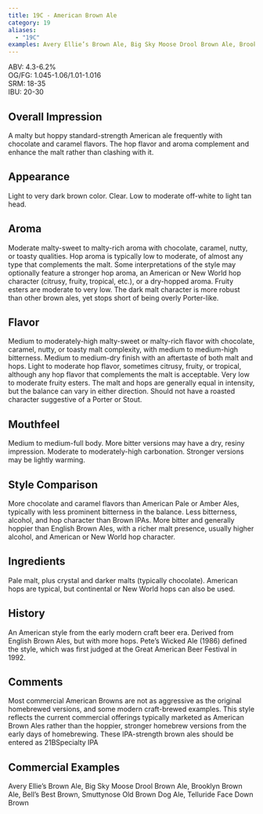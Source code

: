 ```yaml
---
title: 19C - American Brown Ale
category: 19
aliases: 
  - "19C"
examples: Avery Ellie’s Brown Ale, Big Sky Moose Drool Brown Ale, Brooklyn Brown Ale, Bell’s Best Brown, Smuttynose Old Brown Dog Ale, Telluride Face Down Brown
---
```


ABV: 4.3-6.2%  
OG/FG: 1.045-1.06/1.01-1.016  
SRM: 18-35  
IBU: 20-30

## Overall Impression
A malty but hoppy standard-strength American ale frequently with chocolate and caramel flavors. The hop flavor and aroma complement and enhance the malt rather than clashing with it.

## Appearance
Light to very dark brown color. Clear. Low to moderate off-white to light tan head.

## Aroma
Moderate malty-sweet to malty-rich aroma with chocolate, caramel, nutty, or toasty qualities. Hop aroma is typically low to moderate, of almost any type that complements the malt. Some interpretations of the style may optionally feature a stronger hop aroma, an American or New World hop character (citrusy, fruity, tropical, etc.), or a dry-hopped aroma. Fruity esters are moderate to very low. The dark malt character is more robust than other brown ales, yet stops short of being overly Porter-like.

## Flavor
Medium to moderately-high malty-sweet or malty-rich flavor with chocolate, caramel, nutty, or toasty malt complexity, with medium to medium-high bitterness. Medium to medium-dry finish with an aftertaste of both malt and hops. Light to moderate hop flavor, sometimes citrusy, fruity, or tropical, although any hop flavor that complements the malt is acceptable. Very low to moderate fruity esters. The malt and hops are generally equal in intensity, but the balance can vary in either direction. Should not have a roasted character suggestive of a Porter or Stout.

## Mouthfeel
Medium to medium-full body. More bitter versions may have a dry, resiny impression. Moderate to moderately-high carbonation. Stronger versions may be lightly warming.

## Style Comparison
More chocolate and caramel flavors than American Pale or Amber Ales, typically with less prominent bitterness in the balance. Less bitterness, alcohol, and hop character than Brown IPAs. More bitter and generally hoppier than English Brown Ales, with a richer malt presence, usually higher alcohol, and American or New World hop character.

## Ingredients
Pale malt, plus crystal and darker malts (typically chocolate). American hops are typical, but continental or New World hops can also be used.

## History
An American style from the early modern craft beer era. Derived from English Brown Ales, but with more hops. Pete’s Wicked Ale (1986) defined the style, which was first judged at the Great American Beer Festival in 1992.

## Comments
Most commercial American Browns are not as aggressive as the original homebrewed versions, and some modern craft-brewed examples. This style reflects the current commercial offerings typically marketed as American Brown Ales rather than the hoppier, stronger homebrew versions from the early days of homebrewing. These IPA-strength brown ales should be entered as 21BSpecialty IPA

## Commercial Examples
Avery Ellie’s Brown Ale, Big Sky Moose Drool Brown Ale, Brooklyn Brown Ale, Bell’s Best Brown, Smuttynose Old Brown Dog Ale, Telluride Face Down Brown